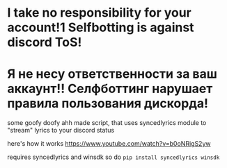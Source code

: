 # I take no responsibility for your account!1 Selfbotting is against discord ToS!  
# Я не несу ответственности за ваш аккаунт!! Селфботтинг нарушает правила пользования дискорда!

some goofy doofy ahh made script, that uses syncedlyrics module to "stream" lyrics to your discord status

here's how it works
https://www.youtube.com/watch?v=b0oNRigS2yw

requires syncedlyrics and winsdk so do
```pip install syncedlyrics winsdk```
